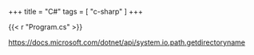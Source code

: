 +++
title = "C#"
tags = [ "c-sharp" ]
+++

{{< r "Program.cs" >}}

<https://docs.microsoft.com/dotnet/api/system.io.path.getdirectoryname>
